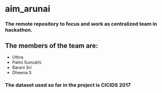 # aim_arunai
### The remote repository to focus and work as centralized team in hackathon.

## The members of the team are:
- Uthra
- Palini Sumukhi
- Barani Sri
- Dheena S

### The dataset used so far in the project is CICIDS 2017 